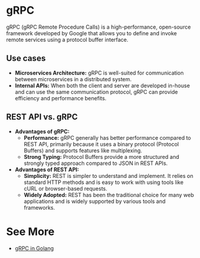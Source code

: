 # gRPC

gRPC (gRPC Remote Procedure Calls) is a high-performance, open-source framework developed by Google that allows you to define and invoke remote services using a protocol buffer interface.

## Use cases

- **Microservices Architecture:** gRPC is well-suited for communication between microservices in a distributed system. 
- **Internal APIs:** When both the client and server are developed in-house and can use the same communication protocol, gRPC can provide efficiency and performance benefits.

## REST API vs. gRPC

- **Advantages of gRPC:**
    - **Performance:** gRPC generally has better performance compared to REST API, primarily because it uses a binary protocol (Protocol Buffers) and supports features like multiplexing.
    - **Strong Typing:** Protocol Buffers provide a more structured and strongly typed approach compared to JSON in REST APIs.
- **Advantages of REST API:**
    - **Simplicity:** REST is simpler to understand and implement. It relies on standard HTTP methods and is easy to work with using tools like cURL or browser-based requests.
    - **Widely Adopted:** REST has been the traditional choice for many web applications and is widely supported by various tools and frameworks.

# See More

- [gRPC in Golang](Golang/gRPC.md)
